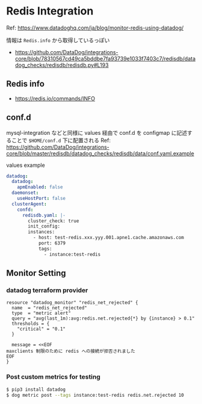 # Redis Integration
Ref: https://www.datadoghq.com/ja/blog/monitor-redis-using-datadog/

情報は `Redis.info` から取得しているっぽい
* https://github.com/DataDog/integrations-core/blob/78310567cd49ca5bddbe7fa93739e1033f7403c7/redisdb/datadog_checks/redisdb/redisdb.py#L193

## Redis info
* https://redis.io/commands/INFO

## conf.d
mysql-integration などと同様に values 経由で conf.d を configmap に記述することで `$HOME/conf.d` 下に配置される
Ref: https://github.com/DataDog/integrations-core/blob/master/redisdb/datadog_checks/redisdb/data/conf.yaml.example

values example
```yaml
datadog:
  datadog:
    apmEnabled: false
  daemonset:
    useHostPort: false
  clusterAgent:
    confd:
      redisdb.yaml: |-
        cluster_check: true
        init_config:
        instances:
          - host: test-redis.xxx.yyy.001.apne1.cache.amazonaws.com
            port: 6379
            tags:
              - instance:test-redis
```

## Monitor Setting
### datadog terraform provider
```hcl
resource "datadog_monitor" "redis_net_rejected" {
  name  = "redis_net_rejected"
  type  = "metric alert"
  query = "avg(last_1m):avg:redis.net.rejected{*} by {instance} > 0.1"
  thresholds = {
    "critical" = "0.1"
  }

  message = <<EOF
maxclients 制限のために redis への接続が拒否されました
EOF
}
```

### Post custom metrics for testing
```bash
$ pip3 install datadog
$ dog metric post --tags instance:test-redis redis.net.rejected 10
```
